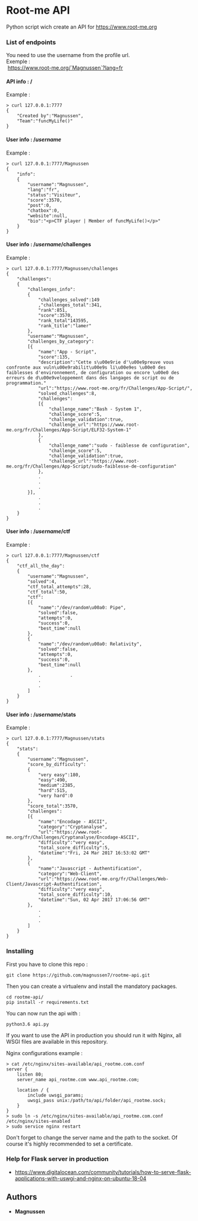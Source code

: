 # Root-me API

Python script wich create an API for https://www.root-me.org

### List of endpoints

You need to use the username from the profile url.  
Exemple :  
&nbsp;https://www.root-me.org/`Magnussen`?lang=fr

#### API info : /
Example :
```
> curl 127.0.0.1:7777
{
	"Created by":"Magnussen",
	"Team":"funcMyLife()"
}
```
#### User info : /*username*
Example :
```
> curl 127.0.0.1:7777/Magnussen
{
	"info":
	{
		"username":"Magnussen",
		"lang":"fr",
		"status":"Visiteur",
		"score":3570,
		"post":0,
		"chatbox":0,
		"website":null,
		"bio":"<p>CTF player | Member of funcMyLife()</p>"
	}
}
```

#### User info : /*username*/challenges
Example :
```
> curl 127.0.0.1:7777/Magnussen/challenges
{
	"challenges":
	{
		"challenges_info":
		{
			"challenges_solved":149
			,"challenges_total":341,
			"rank":851,
			"score":3570,
			"rank_total"143595,
			"rank_title":"lamer"
		},
		"username":"Magnussen",
		"challenges_by_category":
		[{
			"name":"App - Script",
			"score":135,
			"description":"Cette s\u00e9rie d'\u00e9preuve vous confronte aux vuln\u00e9rabilit\u00e9s li\u00e9es \u00e0 des faiblesses d'environnement, de configuration ou encore \u00e0 des erreurs de d\u00e9veloppement dans des langages de script ou de programmation."
			"url":"https://www.root-me.org/fr/Challenges/App-Script/",
			"solved_challenges":8,
			"challenges":
			[{
				"challenge_name":"Bash - System 1",
				"challenge_score":5,
				"challenge_validation":true,
				"challenge_url":"https://www.root-me.org/fr/Challenges/App-Script/ELF32-System-1"
			},
			{
				"challenge_name":"sudo - faiblesse de configuration",
				"challenge_score":5,
				"challenge_validation":true,
				"challenge_url":"https://www.root-me.org/fr/Challenges/App-Script/sudo-faiblesse-de-configuration"
			},
			.
			.
			.
		}],
			.
			.
			.
	}
}
```

#### User info : /*username*/ctf
Example :
```
> curl 127.0.0.1:7777/Magnussen/ctf
{
	"ctf_all_the_day":
	{
		"username":"Magnussen",
		"solved":4,
		"ctf_total_attempts":28,
		"ctf_total":50,
		"ctf":
		[{
			"name":"/dev/random\u00a0: Pipe",
			"solved":false,
			"attempts":0,
			"success":0,
			"best_time":null
		},
		{
			"name":"/dev/random\u00a0: Relativity",
			"solved":false,
			"attempts":0,
			"success":0,
			"best_time":null
		},
			.			.
			.
			.
		]
	}
}
```

#### User info : /*username*/stats
Example :
```
> curl 127.0.0.1:7777/Magnussen/stats
{
	"stats":
	{
		"username":"Magnussen",
		"score_by_difficulty":
		{
			"very easy":180,
			"easy":490,
			"medium":2385,
			"hard":515,
			"very hard":0
		},
		"score_total":3570,
		"challenges":
		[{
			"name":"Encodage - ASCII",
			"category":"Cryptanalyse",
			"url":"https://www.root-me.org/fr/Challenges/Cryptanalyse/Encodage-ASCII",
			"difficulty":"very easy",
			"total_score_difficulty":5,
			"datetime":"Fri, 24 Mar 2017 16:53:02 GMT"
		},
		{
			"name":"Javascript - Authentification",
			"category":"Web-Client",
			"url":"https://www.root-me.org/fr/Challenges/Web-Client/Javascript-Authentification",
			"difficulty":"very easy",
			"total_score_difficulty":10,
			"datetime":"Sun, 02 Apr 2017 17:06:56 GMT"
		},
			.
			.
			.
		]
	}
}
```

### Installing

First you have to clone this repo :
```
git clone https://github.com/magnussen7/rootme-api.git
```
Then you can create a virtualenv and install the mandatory packages.
```
cd rootme-api/
pip install -r requirements.txt
```

You can now run the api with :
```
python3.6 api.py
```
If you want to use the API in production you should run it with Nginx, all WSGI files are available in this repository.

Nginx configurations example :
```
> cat /etc/nginx/sites-available/api_rootme.com.conf
server {
    listen 80;
    server_name api_rootme.com www.api_rootme.com;

    location / {
        include uwsgi_params;
        uwsgi_pass unix:/path/to/api/folder/api_rootme.sock;
    }
}
> sudo ln -s /etc/nginx/sites-available/api_rootme.com.conf /etc/nginx/sites-enabled
> sudo service nginx restart
```
Don't forget to change the server name and the path to the socket.
Of course it's highly recommended to set a certificate.

### Help for Flask server in production
* https://www.digitalocean.com/community/tutorials/how-to-serve-flask-applications-with-uswgi-and-nginx-on-ubuntu-18-04

## Authors

* **Magnussen**
